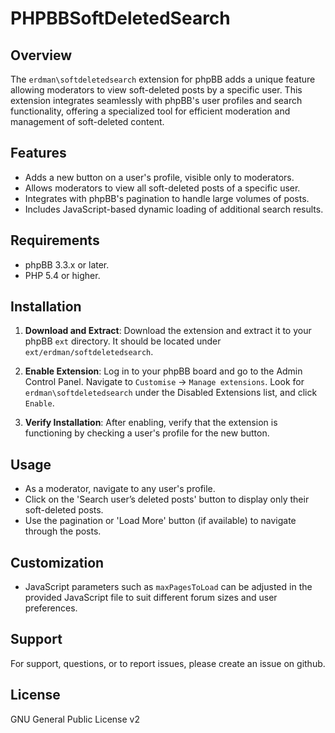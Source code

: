# PHPBBSoftDeletedSearch

## Overview

The `erdman\softdeletedsearch` extension for phpBB adds a unique feature allowing moderators to view soft-deleted posts by a specific user. This extension integrates seamlessly with phpBB's user profiles and search functionality, offering a specialized tool for efficient moderation and management of soft-deleted content.

## Features

- Adds a new button on a user's profile, visible only to moderators.
- Allows moderators to view all soft-deleted posts of a specific user.
- Integrates with phpBB's pagination to handle large volumes of posts.
- Includes JavaScript-based dynamic loading of additional search results.

## Requirements

- phpBB 3.3.x or later.
- PHP 5.4 or higher.

## Installation

1. **Download and Extract**: Download the extension and extract it to your phpBB `ext` directory. It should be located under `ext/erdman/softdeletedsearch`.

2. **Enable Extension**: Log in to your phpBB board and go to the Admin Control Panel. Navigate to `Customise` -> `Manage extensions`. Look for `erdman\softdeletedsearch` under the Disabled Extensions list, and click `Enable`.

3. **Verify Installation**: After enabling, verify that the extension is functioning by checking a user's profile for the new button.

## Usage

- As a moderator, navigate to any user's profile.
- Click on the 'Search user’s deleted posts' button to display only their soft-deleted posts.
- Use the pagination or 'Load More' button (if available) to navigate through the posts.

## Customization

- JavaScript parameters such as `maxPagesToLoad` can be adjusted in the provided JavaScript file to suit different forum sizes and user preferences.

## Support

For support, questions, or to report issues, please create an issue on github.

## License

GNU General Public License v2 
